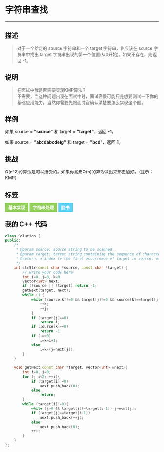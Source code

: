 # 字符串查找

------

## 描述

> 对于一个给定的 source 字符串和一个 target 字符串，你应该在 source 字符串中找出 target 字符串出现的第一个位置(从0开始)。如果不存在，则返回 -1。

## 说明

> 在面试中我是否需要实现KMP算法？  
不需要，当这种问题出现在面试中时，面试官很可能只是想要测试一下你的基础应用能力。当然你需要先跟面试官确认清楚要怎么实现这个题。

## 样例

如果 source = **"source"** 和 target = **"target"**，返回 **-1**。

如果 source = **"abcdabcdefg"** 和 target = **"bcd"**，返回 **1**。

## 挑战

O(n^2)的算法是可以接受的。如果你能用O(n)的算法做出来那更加好。（提示：KMP）

## 标签

<span style="background-color:#92cf5c;color:#fff;font-weight:bold;padding:6px 10px;">基本实现</span> <span style="background-color:#92cf5c;color:#fff;font-weight:bold;padding:6px 10px;">字符串处理</span> <span style="background-color:#5dcff3;color:#fff;font-weight:bold;padding:6px 10px;">脸书</span>

## 我的 C++ 代码

```cpp
class Solution {
public:
    /*
     * @param source: source string to be scanned.
     * @param target: target string containing the sequence of characters to match
     * @return: a index to the first occurrence of target in source, or -1  if target is not part of source.
     */
    int strStr(const char *source, const char *target) {
        // write your code here
        int i=0, j=0, k=0;
    	vector<int> next;
    	if (!source || !target) return -1;
    	getNext(target, next);
    	while (1){
    		while (source[k]!=0 && target[j]!=0 && source[k]==target[j]){
    			++k;
    			++j;
    		}
    		if (target[j]==0)
    			return i;
    		if (source[k]==0)
    			return -1;
    		if (j==0)
    			i=k=i+1;
    		else
    			i=k-(j=next[j]);
    	}
    }
    
    void getNext(const char *target, vector<int> &next){
    	int i=0, j=0;
    	for (; i<2; ++i){
    		if (target[i]!=0)
    			next.push_back(0);
    		else
    			return;
    	}
    	while (target[i]!=0){
    		while (j>0 && target[j]!=target[i-1]) j=next[j];
    		if (target[j]==target[i-1])
    			next.push_back(++j);
    		else
    			next.push_back(0);
    		++i;
    	}
    }
};
```

